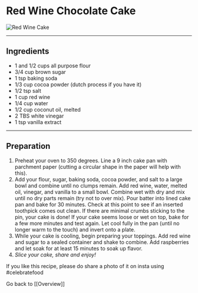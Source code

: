 # Red Wine Chocolate Cake

![Red Wine Cake](https://www.browniebites.net/wp-content/uploads/2017/02/dark-chocolate-red-wine-cake-recipe-for-two-01-743x1024.jpg)


*** 
## Ingredients

-   1 and 1/2 cups all purpose flour
-   3/4 cup brown sugar
-   1 tsp baking soda
-   1/3 cup cocoa powder (dutch process if you have it)
-   1/2 tsp salt
-   1 cup red wine
-   1/4 cup water
-   1/2 cup coconut oil, melted
-   2 TBS white vinegar
-   1 tsp vanilla extract

*** 
## Preparation

1. Preheat your oven to 350 degrees. Line a 9 inch cake pan with parchment paper (cutting a circular shape in the paper will help with this).
2. Add your flour, sugar, baking soda, cocoa powder, and salt to a large bowl and combine until no clumps remain. Add red wine, water, melted oil, vinegar, and vanilla to a small bowl. Combine wet with dry and mix until no dry parts remain (try not to over mix). Pour batter into lined cake pan and bake for 30 minutes. Check at this point to see if an inserted toothpick comes out clean. If there are minimal crumbs sticking to the pin, your cake is done! If your cake seems loose or wet on top, bake for a few more minutes and test again. Let cool fully in the pan (until no longer warm to the touch) and invert onto a plate.
3. While your cake is cooling, begin preparing your toppings. Add red wine and sugar to a sealed container and shake to combine. Add raspberries and let soak for at least 15 minutes to soak up flavor.
4. *Slice your cake, share and enjoy!*

If you like this recipe, please do share a photo of it on insta using #celebratefood


Go back to [[Overview]]
